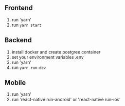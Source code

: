 ## Frontend
1. run 'yarn'
2. run `yarn start`

## Backend
1. install docker and create postgree container
2. set your environment variables .env
3. run 'yarn'
4. run `yarn run-dev`

## Mobile
1. run 'yarn'
2. run 'react-native run-android' or 'react-native run-ios'
